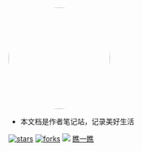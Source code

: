 <!-- _coverpage.md -->
<!-- 封面 -->



<img width="200px" hight="200px" style="border-radius: 50%" bor src="https://cdn.staticaly.com/gh/maimai977977/images@master/202306011344190.jpg">


- 本文档是作者笔记站，记录美好生活

[![stars](https://badgen.net/github/stars/maimai977977/MaiMaiNote?color=4ab8a1)](https://github.com/maimai977977/MaiMaiNote)
[![forks](https://badgen.net/github/forks/maimai977977/MaiMaiNote?color=4ab8a1)](https://github.com/maimai977977/MaiMaiNote)
[![](https://img.shields.io/badge/%E6%91%B8%E9%B1%BC-%E7%A8%8B%E5%BA%8F%E5%91%98-green)](https://github.com/maimai977977/MaiMaiNote)
[瞧一瞧](/README.md)

